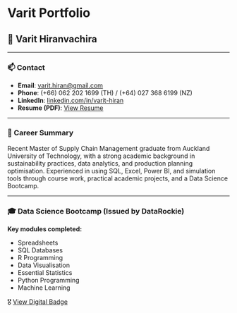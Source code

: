 # Varit Portfolio
## 👤 Varit Hiranvachira

---

### 📫 Contact

- **Email**: varit.hiran@gmail.com  
- **Phone**: (+66) 062 202 1699 (TH) / (+64) 027 368 6199 (NZ)  
- **LinkedIn**: [linkedin.com/in/varit-hiran](https://www.linkedin.com/in/varit-hiran/)  
- **Resume (PDF)**: [View Resume](./Resume_Varit.pdf)

---

### 🧭 Career Summary

Recent Master of Supply Chain Management graduate from Auckland University of Technology, with a strong academic background in sustainability practices, data analytics, and production planning optimisation. Experienced in using SQL, Excel, Power BI, and simulation tools through course work, practical academic projects, and a Data Science Bootcamp.

---

### 🎓 Data Science Bootcamp (Issued by DataRockie)

**Key modules completed:**
- Spreadsheets  
- SQL Databases  
- R Programming  
- Data Visualisation  
- Essential Statistics  
- Python Programming  
- Machine Learning  

🎖️ [View Digital Badge](https://api.badgr.io/public/assertions/IJdbaoTMSlKI3yV1sT_ccA?identity__email=varit.hiran%40gmail.com)
